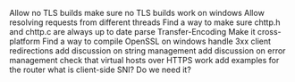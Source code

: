 Allow no TLS builds
make sure no TLS builds work on windows
Allow resolving requests from different threads
Find a way to make sure chttp.h and chttp.c are always up to date
parse Transfer-Encoding
Make it cross-platform
Find a way to compile OpenSSL on windows
handle 3xx client redirections
add discussion on string management
add discussion on error management
check that virtual hosts over HTTPS work
add examples for the router
what is client-side SNI? Do we need it?